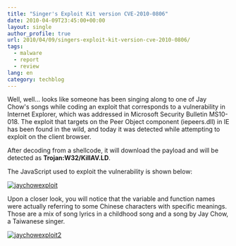 ```yaml
---
title: "Singer's Exploit Kit version CVE-2010-0806"
date: 2010-04-09T23:45:00+00:00
layout: single
author_profile: true
url: 2010/04/09/singers-exploit-kit-version-cve-2010-0806/
tags:
  - malware
  - report
  - review
lang: en
category: techblog
---
```

Well, well… looks like someone has been singing along to one of Jay Chow's songs while coding an exploit that corresponds to a vulnerability in Internet Explorer, which was addressed in Microsoft Security Bulletin MS10-018. The exploit that targets on the Peer Object component (iepeers.dll) in IE has been found in the wild, and today it was detected while attempting to exploit on the client browser.

After decoding from a shellcode, it will download the payload and will be detected as **Trojan:W32/KillAV.LD**.

The JavaScript used to exploit the vulnerability is shown below:

[![jaychowexploit](http://lh5.ggpht.com/_vaUVXcmC3OI/S7-0-sRjA2I/AAAAAAAAB4w/nBMJeu-kjc0/jaychowexploit_thumb%5B2%5D.png?imgmax=800 "jaychowexploit")](http://lh4.ggpht.com/_vaUVXcmC3OI/S7-06rsmGZI/AAAAAAAAB4s/VYxiTPoH19c/s1600-h/jaychowexploit%5B4%5D.png) 

Upon a closer look, you will notice that the variable and function names were actually referring to some Chinese characters with specific meanings. Those are a mix of song lyrics in a childhood song and a song by Jay Chow, a Taiwanese singer.

[![jaychowexploit2](http://lh6.ggpht.com/_vaUVXcmC3OI/S7-1HR7hZ1I/AAAAAAAAB44/X3oH_w3nNgI/jaychowexploit2_thumb%5B2%5D.jpg?imgmax=800 "jaychowexploit2")](http://lh4.ggpht.com/_vaUVXcmC3OI/S7-1EzZp6WI/AAAAAAAAB40/CG87BUga2P0/s1600-h/jaychowexploit2%5B4%5D.jpg)
